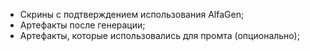 - Скрины с подтверждением использования AlfaGen;
- Артефакты после генерации;
- Артефакты, которые использовались для промта (опционально);